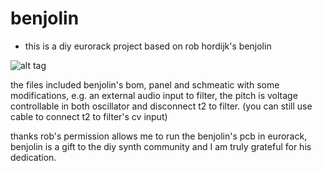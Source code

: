 # benjolin
* this is a diy eurorack project based on rob hordijk's benjolin 

![alt tag](https://cloud.githubusercontent.com/assets/15021145/16653856/99682310-4485-11e6-91bf-216e7747f427.jpg)

the files included benjolin's bom, panel and schmeatic with some modifications, 
e.g. an external audio input to filter, the pitch is voltage controllable in both oscillator and disconnect t2 to filter. (you can still use cable to connect t2 to filter's cv input)

thanks rob's permission allows me to run the benjolin's pcb in eurorack, benjolin is a gift to the diy synth community and I am truly grateful for his dedication.
